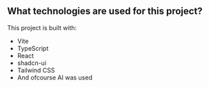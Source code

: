 ## What technologies are used for this project?

This project is built with:

- Vite
- TypeScript
- React
- shadcn-ui
- Tailwind CSS
- And ofcourse AI was used
